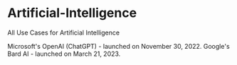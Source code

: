 # Artificial-Intelligence
All Use Cases for Artificial Intelligence

Microsoft's OpenAI (ChatGPT) - launched on November 30, 2022.
Google's Bard AI - launched on March 21, 2023.
